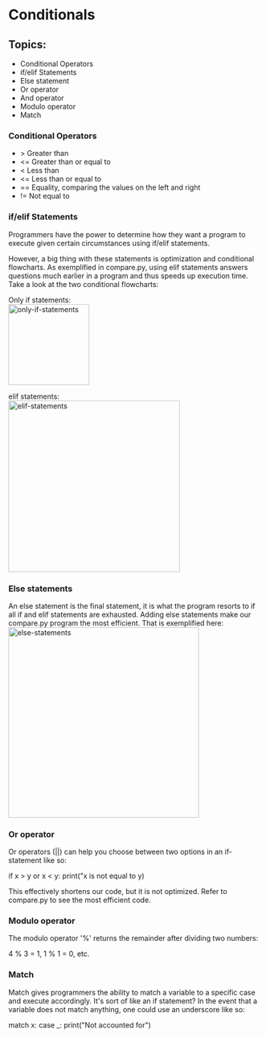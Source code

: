 # Conditionals

<h2> Topics: </h2>
<ul>
    <li> Conditional Operators</li>
    <li> if/elif Statements </li>
    <li> Else statement </li>
    <li> Or operator </li>
    <li> And operator </li>
    <li> Modulo operator </li>
    <li> Match </li>
</ul>

<h3> Conditional Operators </h3>
<ul>
<li> &gt; Greater than <br> </li>
<li> &lt;= Greater than or equal to <br> </li>
<li> < Less than <br> </li>
<li> <= Less than or equal to <br> </li>
<li> == Equality, comparing the values on the left and right <br> </li>
<li> != Not equal to <br> </li>
</ul>

<h3> if/elif Statements </li> </h3>

Programmers have the power to determine how they want a program to execute given certain circumstances using if/elif statements. 

However, a big thing with these statements is optimization and conditional flowcharts. As exemplified in compare.py, using elif statements answers questions much earlier in a program and thus speeds up execution time. Take a look at the two conditional flowcharts: 

Only if statements: <br>
<img width="161" alt="only-if-statements" src="https://github.com/JMestre32/CS50-Intro-To-Programming-with-Python/assets/114640505/c3c71ef3-a2f3-4f06-a717-a52fac243c10">


elif statements: <br>
<img width="341" alt="elif-statements" src="https://github.com/JMestre32/CS50-Intro-To-Programming-with-Python/assets/114640505/c80587ca-4c8d-449e-b22c-39031d80bd3c">

<!-- Quick note:
I was able to put screenshots in the github repository by 
1. first adding them to a folder
2. Going to issues in github repo
3. Clicking 'New issue'
4. Dragging my image into the write textbox
5. Copying the code that github generates
6. Pasting it here -->

<h3> Else statements </h3>
An else statement is the final statement, it is what the program resorts to if all if and elif statements are exhausted. Adding else statements make our compare.py program the most efficient. That is exemplified here: <br>

<img width="379" alt="else-statements" src="https://github.com/JMestre32/CS50-Intro-To-Programming-with-Python/assets/114640505/0d69b1c4-44eb-461c-a6b5-3970bb32a425">


<h3> Or operator </h3>
Or operators (||) can help you choose between two options in an if-statement like so:

if x &gt; y or x &lt; y:
    print("x is not equal to y)

This effectively shortens our code, but it is not optimized. Refer to compare.py to see the most efficient code. 

<h3> Modulo operator </h3>

The modulo operator '%' returns the remainder after dividing two numbers:

4 % 3 = 1, 1 % 1 = 0, etc. 

<h3> Match </h3>

Match gives programmers the ability to match a variable to a specific case and execute accordingly. It's sort of like an if statement? In the event that a variable does not match anything, one could use an underscore like so: 

match x:
    case _:
    print("Not accounted for")